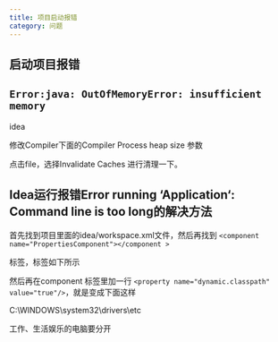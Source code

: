 ```yaml
---
title: 项目启动报错
category: 问题
---
```


## 启动项目报错

## `Error:java: OutOfMemoryError: insufficient memory`

idea

修改Compiler下面的Compiler Process heap size 参数

点击file，选择Invalidate Caches 进行清理一下。

## Idea运行报错Error running ‘Application‘: Command line is too long的解决方法

首先找到项目里面的idea/workspace.xml文件，然后再找到
`<component name="PropertiesComponent"></component >`

标签，标签如下所示

然后再在component 标签里加一行 `<property name="dynamic.classpath" value="true"/>`，就是变成下面这样

C:\WINDOWS\system32\drivers\etc

工作、生活娱乐的电脑要分开
